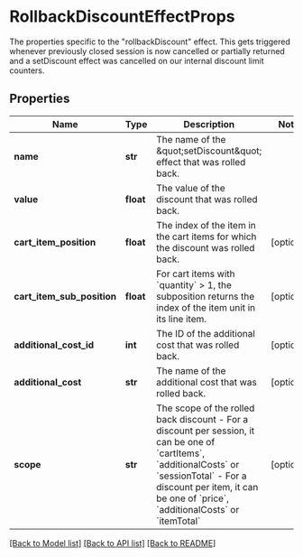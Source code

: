 # RollbackDiscountEffectProps

The properties specific to the \"rollbackDiscount\" effect. This gets triggered whenever previously closed session is now cancelled or partially returned and a setDiscount effect was cancelled on our internal discount limit counters.
## Properties
Name | Type | Description | Notes
------------ | ------------- | ------------- | -------------
**name** | **str** | The name of the \&quot;setDiscount\&quot; effect that was rolled back. | 
**value** | **float** | The value of the discount that was rolled back. | 
**cart_item_position** | **float** | The index of the item in the cart items for which the discount was rolled back. | [optional] 
**cart_item_sub_position** | **float** | For cart items with &#x60;quantity&#x60; &gt; 1, the subposition returns the index of the item unit in its line item.  | [optional] 
**additional_cost_id** | **int** | The ID of the additional cost that was rolled back. | [optional] 
**additional_cost** | **str** | The name of the additional cost that was rolled back. | [optional] 
**scope** | **str** | The scope of the rolled back discount - For a discount per session, it can be one of &#x60;cartItems&#x60;, &#x60;additionalCosts&#x60; or &#x60;sessionTotal&#x60; - For a discount per item, it can be one of &#x60;price&#x60;, &#x60;additionalCosts&#x60; or &#x60;itemTotal&#x60;  | [optional] 

[[Back to Model list]](../README.md#documentation-for-models) [[Back to API list]](../README.md#documentation-for-api-endpoints) [[Back to README]](../README.md)


